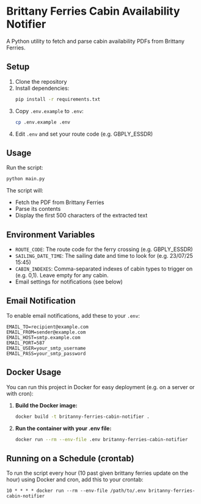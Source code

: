 # Brittany Ferries Cabin Availability Notifier

A Python utility to fetch and parse cabin availability PDFs from Brittany Ferries.

## Setup

1. Clone the repository
2. Install dependencies:
   ```bash
   pip install -r requirements.txt
   ```
3. Copy `.env.example` to `.env`:
   ```bash
   cp .env.example .env
   ```
4. Edit `.env` and set your route code (e.g. GBPLY_ESSDR)

## Usage

Run the script:
```bash
python main.py
```

The script will:
- Fetch the PDF from Brittany Ferries
- Parse its contents
- Display the first 500 characters of the extracted text

## Environment Variables

- `ROUTE_CODE`: The route code for the ferry crossing (e.g. GBPLY_ESSDR)
- `SAILING_DATE_TIME`: The sailing date and time to look for (e.g. 23/07/25 15:45)
- `CABIN_INDEXES`: Comma-separated indexes of cabin types to trigger on (e.g. 0,1). Leave empty for any cabin.
- Email settings for notifications (see below)

## Email Notification

To enable email notifications, add these to your `.env`:
```
EMAIL_TO=recipient@example.com
EMAIL_FROM=sender@example.com
EMAIL_HOST=smtp.example.com
EMAIL_PORT=587
EMAIL_USER=your_smtp_username
EMAIL_PASS=your_smtp_password
```

## Docker Usage

You can run this project in Docker for easy deployment (e.g. on a server or with cron):

1. **Build the Docker image:**
   ```bash
   docker build -t britanny-ferries-cabin-notifier .
   ```
2. **Run the container with your .env file:**
   ```bash
   docker run --rm --env-file .env britanny-ferries-cabin-notifier
   ```

## Running on a Schedule (crontab)

To run the script every hour (10 past given brittany ferries update on the hour) using Docker and cron, add this to your crontab:
```
10 * * * * docker run --rm --env-file /path/to/.env britanny-ferries-cabin-notifier
```